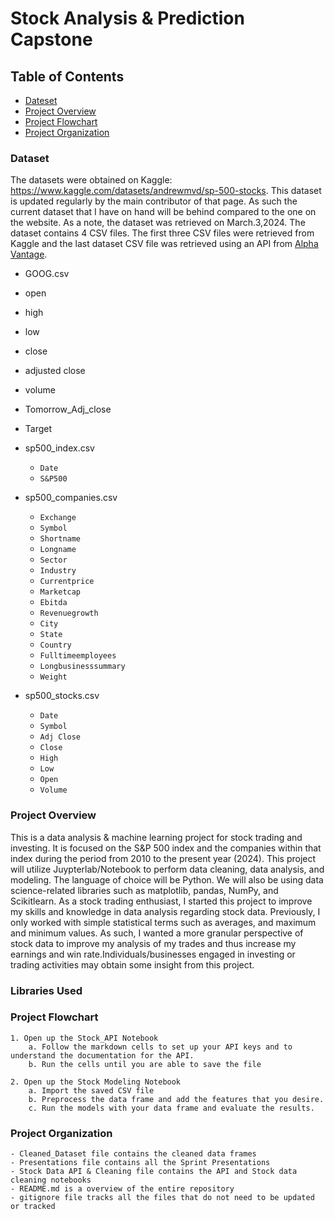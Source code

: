 # Stock Analysis & Prediction Capstone 

## Table of Contents 
- [Dateset](#Dataset)
- [Project Overview](#Project-Overview)
- [Project Flowchart](#Project-Flowchart)
- [Project Organization](#Project-Organization)

### Dataset
The datasets were obtained on Kaggle: https://www.kaggle.com/datasets/andrewmvd/sp-500-stocks. This dataset is updated regularly by the main contributor of that page. As such the current dataset that I have on hand will be behind compared to the one on the website. As a note, the dataset was retrieved on March.3,2024. 
The dataset contains 4 CSV files. The first three CSV files were retrieved from Kaggle and the last dataset CSV file was retrieved using an API from [Alpha Vantage](https://www.alphavantage.co/documentation/).

- GOOG.csv
- open
- high
- low
- close
- adjusted close
- volume
- Tomorrow_Adj_close
- Target

- sp500_index.csv
    - `Date`
    - `S&P500`
- sp500_companies.csv
    - `Exchange`
    - `Symbol`
    - `Shortname`
    - `Longname`
    - `Sector`
    - `Industry`
    - `Currentprice`
    - `Marketcap`
    - `Ebitda`
    - `Revenuegrowth`
    - `City`
    - `State`
    - `Country`
    - `Fulltimeemployees`
    - `Longbusinesssummary`
    - `Weight`
- sp500_stocks.csv
    - `Date`
    - `Symbol`
    - `Adj Close`
    - `Close`
    - `High`
    - `Low`
    - `Open`
    - `Volume`
### Project Overview 
  This is a data analysis & machine learning project for stock trading and investing. It is focused on the S&P 500 index and the companies within that index during the period from 2010 to the present year (2024). This project will utilize Juypterlab/Notebook to perform data cleaning, data analysis, and modeling. The language of choice will be Python. We will also be using data science-related libraries such as matplotlib, pandas, NumPy, and Scikitlearn. As a stock trading enthusiast, I started this project to improve my skills and knowledge in data analysis regarding stock data. Previously, I only worked with simple statistical terms such as averages, and maximum and minimum values. As such, I wanted a more granular perspective of stock data to improve my analysis of my trades and thus increase my earnings and win rate.Individuals/businesses engaged in investing or trading activities may obtain some insight from this project. 
### Libraries Used


### Project Flowchart 
    1. Open up the Stock_API Notebook
        a. Follow the markdown cells to set up your API keys and to understand the documentation for the API.
        b. Run the cells until you are able to save the file

    2. Open up the Stock Modeling Notebook
        a. Import the saved CSV file
        b. Preprocess the data frame and add the features that you desire.
        c. Run the models with your data frame and evaluate the results.
### Project Organization 
    - Cleaned_Dataset file contains the cleaned data frames
    - Presentations file contains all the Sprint Presentations
    - Stock Data API & Cleaning file contains the API and Stock data cleaning notebooks
    - README.md is a overview of the entire repository
    - gitignore file tracks all the files that do not need to be updated or tracked

